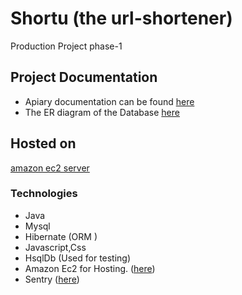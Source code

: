 # Shortu (the url-shortener)
Production Project phase-1

## Project Documentation

* Apiary documentation can be found [here](https://app.apiary.io/shorty/editor)
* The ER diagram of the Database [here](https://drive.google.com/drive/folders/0Byun6YOvkyY-cklXSFZxbldoVDA)


## Hosted on
 [amazon ec2 server](http://ec2-35-160-83-124.us-west-2.compute.amazonaws.com:8080/shortu)
 
  

### Technologies
* Java
* Mysql 
* Hibernate (ORM )
* Javascript,Css
* HsqlDb (Used for testing)
* Amazon Ec2 for Hosting. ([here](http://ec2-35-160-83-124.us-west-2.compute.amazonaws.com:8080/shortu))
* Sentry ([here]([https://sentry.io/practo-jl/shorty))







